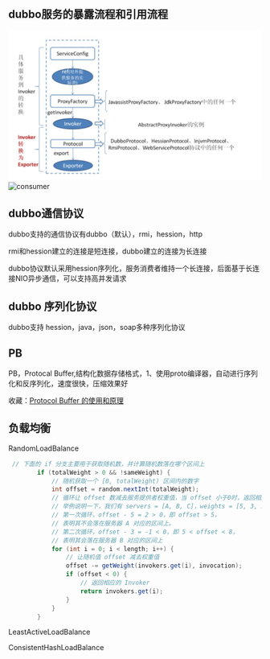## dubbo服务的暴露流程和引用流程

![1556149744309](image\provide_a_service.png)
![consumer](..\..\common\consumer.png)

## dubbo通信协议

dubbo支持的通信协议有dubbo（默认），rmi，hession，http

rmi和hession建立的连接是短连接，dubbo建立的连接为长连接

dubbo协议默认采用hession序列化，服务消费者维持一个长连接，后面基于长连接NIO异步通信，可以支持高并发请求

## dubbo 序列化协议

dubbo支持 hession，java，json，soap多种序列化协议

## PB

PB，Protocal Buffer,结构化数据存储格式，1、使用proto编译器，自动进行序列化和反序列化，速度很快，压缩效果好

收藏：[Protocol Buffer 的使用和原理](<https://www.ibm.com/developerworks/cn/linux/l-cn-gpb/index.html>)

## 负载均衡

RandomLoadBalance

```java
 // 下面的 if 分支主要用于获取随机数，并计算随机数落在哪个区间上
        if (totalWeight > 0 && !sameWeight) {
            // 随机获取一个 [0, totalWeight) 区间内的数字
            int offset = random.nextInt(totalWeight);
            // 循环让 offset 数减去服务提供者权重值，当 offset 小于0时，返回相应的 Invoker。
            // 举例说明一下，我们有 servers = [A, B, C]，weights = [5, 3, 2]，offset = 7。
            // 第一次循环，offset - 5 = 2 > 0，即 offset > 5，
            // 表明其不会落在服务器 A 对应的区间上。
            // 第二次循环，offset - 3 = -1 < 0，即 5 < offset < 8，
            // 表明其会落在服务器 B 对应的区间上
            for (int i = 0; i < length; i++) {
                // 让随机值 offset 减去权重值
                offset -= getWeight(invokers.get(i), invocation);
                if (offset < 0) {
                    // 返回相应的 Invoker
                    return invokers.get(i);
                }
            }
        }
```

LeastActiveLoadBalance

ConsistentHashLoadBalance

​	